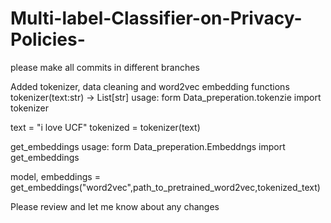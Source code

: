 # Multi-label-Classifier-on-Privacy-Policies-
please make all commits in different branches

Added tokenizer, data cleaning and word2vec embedding functions
tokenizer(text:str) -> List[str]
usage:
form Data_preperation.tokenzie import tokenizer


text = "i love UCF"
tokenized = tokenizer(text)


get_embeddings usage:
form Data_preperation.Embeddngs import get_embeddings


model, embeddings = get_embeddings("word2vec",path_to_pretrained_word2vec,tokenized_text)



Please review and let me know about any changes

